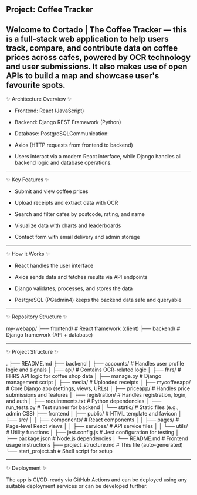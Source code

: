 Project: Coffee Tracker
-------------------------------------------------------------------

Welcome to Cortado | The Coffee Tracker 
 — this is a full-stack web application to help users track, compare, and contribute data on coffee prices across cafes, powered by OCR technology and user submissions. It also makes use of open APIs to build a map and showcase user's favourite spots.
-------------------------------------------------------------------

✨ Architecture Overview ✨

 - Frontend: React (JavaScript)
 - Backend: Django REST Framework (Python)
 - Database: PostgreSQLCommunication: 
 - Axios (HTTP requests from frontend to backend)

 - Users interact via a modern React interface, while Django handles all backend logic and database operations.
-------------------------------------------------------------------

✨ Key Features ✨

 - Submit and view coffee prices

 - Upload receipts and extract data with OCR

 - Search and filter cafes by postcode, rating, and name

 - Visualize data with charts and leaderboards

 - Contact form with email delivery and admin storage

-------------------------------------------------------------------

✨ How It Works ✨

 - React handles the user interface

 - Axios sends data and fetches results via API endpoints

 - Django validates, processes, and stores the data

 - PostgreSQL (PGadmin4) keeps the backend data safe and queryable

-------------------------------------------------------------------

✨ Repository Structure ✨

my-webapp/
├── frontend/       # React framework (client)
├── backend/        # Django framework (API + database)

-------------------------------------------------------------------

✨ Project Structure ✨

.
├── README.md
├── backend
│   ├── accounts/               # Handles user profile logic and signals
│   ├── api/                    # Contains OCR-related logic
│   ├── fhrs/                   # FHRS API logic for coffee shop data
│   ├── manage.py               # Django management script
│   ├── media/                  # Uploaded receipts
│   ├── mycoffeeapp/            # Core Django app (settings, views, URLs)
│   ├── priceapp/               # Handles price submissions and features
│   ├── registration/           # Handles registration, login, and auth
│   ├── requirements.txt        # Python dependencies
│   ├── run_tests.py            # Test runner for backend
│   └── static/                 # Static files (e.g., admin CSS)
├── frontend
│   ├── public/                 # HTML template and favicon
│   ├── src/
│   │   ├── components/         # React components
│   │   ├── pages/              # Page-level React views
│   │   ├── services/           # API service files
│   │   └── utils/              # Utility functions
│   ├── jest.config.js          # Jest configuration for testing
│   ├── package.json            # Node.js dependencies
│   └── README.md               # Frontend usage instructions
├── project_structure.md        # This file (auto-generated)
└── start_project.sh            # Shell script for setup

-------------------------------------------------------------------


✨ Deployment ✨

The app is CI/CD-ready via GitHub Actions and can be deployed using any suitable deployment services or can be developed further.

